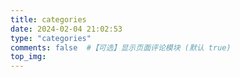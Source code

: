 ```yaml
---
title: categories
date: 2024-02-04 21:02:53
type: "categories"
comments: false  #【可选】显示页面评论模块 (默认 true)
top_img:
---
```

